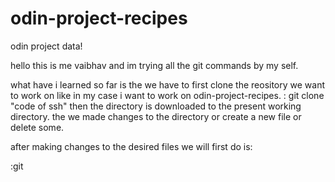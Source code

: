# odin-project-recipes
odin project data!

hello this is me vaibhav and im trying all the git commands by my self.

what have i learned so far is the we have to first clone the reository we want to work on like in my case i want to work on odin-project-recipes.
: git clone "code of ssh" 
then the directory is downloaded to the present working directory.
the we made changes to the directory or create a new file or delete some.

after making changes to the desired files we will first do is: 

:git 
